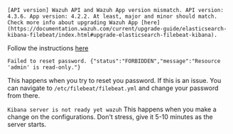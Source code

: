 `[API version] Wazuh API and Wazuh App version mismatch. API version: 4.3.6. App version: 4.2.2. At least, major and minor should match. Check more info about upgrading Wazuh App [here](https://documentation.wazuh.com/current/upgrade-guide/elasticsearch-kibana-filebeat/index.html#upgrade-elasticsearch-filebeat-kibana).`

Follow the instructions [here](https://documentation.wazuh.com/current/upgrade-guide/elasticsearch-kibana-filebeat/upgrading-open-distro.html)

`Failed to reset password. {"status":"FORBIDDEN","message":"Resource 'admin' is read-only."}`

This happens when you try to reset you password. If this is an issue. You can navigate to `/etc/filebeat/filebeat.yml` and change your password from there.

`Kibana server is not ready yet wazuh`
This happens when you make a change on the configurations. Don't stress, give it 5-10 minutes as the server starts.